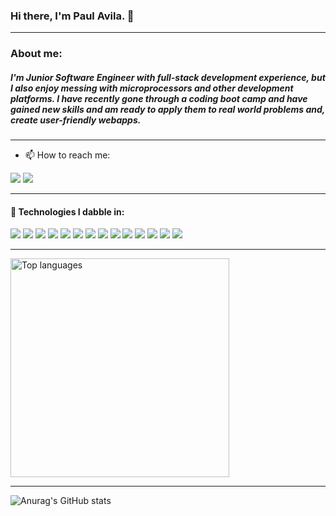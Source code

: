 ### Hi there, I'm Paul Avila. 👋
---
<h3>About me: </h3>

<h5>
I'm Junior Software Engineer with full-stack development experience, but I also enjoy messing with microprocessors and other development platforms. I have recently gone through a coding boot camp and have gained new skills and am ready to apply them to real world problems and, create user-friendly webapps.
</h5>

---

- 📫 How to reach me: 
 <div>
<a href="mailto: paulavila54mac@gmail.com"><img src="https://img.icons8.com/nolan/40/gmail.png"/></a>
<a href="https://www.linkedin.com/in/paul-avila-/"><img src="https://img.icons8.com/nolan/40/linkedin.png"/></a>
</div>

---

<h4> 💾 Technologies I dabble in:</h4>
<div>
<img src="https://img.icons8.com/color/50/000000/python--v2.png"/>
<img src="https://img.icons8.com/color/50/000000/javascript--v2.png"/>
<img src="https://img.icons8.com/color/50/000000/postgreesql.png"/>
<img src="https://img.icons8.com/color/50/000000/linux--v2.png"/>
<img src="https://img.icons8.com/fluency/48/000000/visual-studio-code-2019.png"/>
<img src="https://img.icons8.com/color/50/000000/heroku.png"/>
<img src="https://img.icons8.com/color/50/000000/github--v3.png"/>
<img src="https://img.icons8.com/color/50/000000/git.png"/>
<img src="https://img.icons8.com/color/50/000000/css3.png"/>
<img src="https://img.icons8.com/color/50/000000/html-5--v1.png"/>
<img src="https://img.icons8.com/fluency/48/000000/node-js.png"/>
<img src="https://img.icons8.com/plasticine/50/000000/react.png"/>
<img src="https://img.icons8.com/color/50/000000/bootstrap.png"/>
  <img src="https://img.icons8.com/color/50/000000/slack-new.png"/>
</div>

---
<a href="https://github.com/paul-uA">
  <img align="center" width="350" src="https://github-readme-stats.vercel.app/api/top-langs/?username=paul-uA&layout=compact&theme=tokyonight" alt="Top languages" />
</a>

---

![Anurag's GitHub stats](https://github-readme-stats.vercel.app/api?username=paul-uA&show_icons=true&theme=tokyonight)
 


<!--
**paul-uA/paul-uA** is a ✨ _special_ ✨ repository because its `README.md` (this file) appears on your GitHub profile.

Here are some ideas to get you started:

- 🔭 I’m currently working on ...


- 👯 I’m looking to collaborate on ...
- 🤔 I’m looking for help with ...
- 💬 Ask me about ...

- 😄 Pronouns: ...
- ⚡ Fun fact: ...
-->


